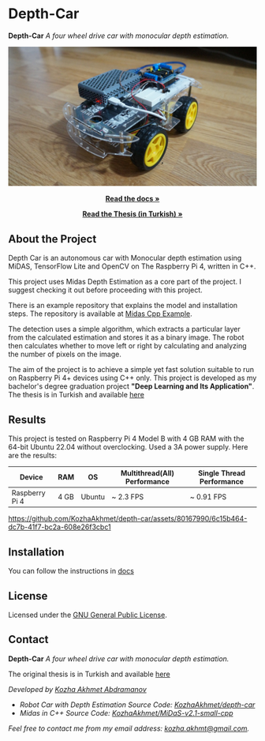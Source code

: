# Depth-Car
**Depth-Car** _A four wheel drive car with _monocular depth estimation.__

![](media/MainPhoto.jpg)

<p align="center"><a href="https://github.com/KozhaAkhmet/depth-car/wiki">
<strong> Read the docs » </strong></a></p>
<p align="center"><a href="https://drive.google.com/file/d/1z04SJp82yfzTh-r0C52tlgdDI_OQD_8m/view?usp=sharing">
<strong> Read the Thesis (in Turkish) » </strong></a></p>

## About the Project

Depth Car is an autonomous car with Monocular depth estimation using MiDAS, TensorFlow Lite and OpenCV on The Raspberry Pi 4, written in C++.

This project uses Midas Depth Estimation as a core part of the project. I suggest checking it out before proceeding with this project.
 
There is an example repository that explains the model and installation steps. The repository is available at [Midas Cpp Example](https://github.com/KozhaAkhmet/MiDaS-v2.1-small-cpp).

The detection uses a simple algorithm, which extracts a particular layer from the calculated estimation and stores it as a binary image. The robot then calculates whether to move left or right by calculating and analyzing the number of pixels on the image.

The aim of the project is to achieve a simple yet fast solution suitable to run on Raspberry Pi 4+ devices using C++ only. This project is developed as my bachelor's degree graduation project **"Deep Learning and Its Application"**. The thesis is in Turkish and available [here](https://drive.google.com/file/d/1z04SJp82yfzTh-r0C52tlgdDI_OQD_8m/view?usp=sharing) 

## Results

This project is tested on Raspberry Pi 4 Model B with 4 GB RAM with the 64-bit Ubuntu 22.04 without overclocking. Used a 3A power supply. Here are the results:

| Device         | RAM  | OS     | Multithread(All) Performance | Single Thread Performance |
| -------------- | ---- | ------ | ---------------------------- | ------------------------- |
| Raspberry Pi 4 | 4 GB | Ubuntu | ~ 2.3 FPS                   | ~ 0.91 FPS                |

https://github.com/KozhaAkhmet/depth-car/assets/80167990/6c15b464-dc7b-41f7-bc2a-608e26f3cbc1


## Installation

You can follow the instructions in [docs](https://github.com/KozhaAkhmet/depth-car/wiki/Software-Installation)

## License
Licensed under the [GNU General Public License](https://github.com/KozhaAkhmet/depth-car/blob/main/LICENSE).

## Contact

**Depth-Car** _A four wheel drive car with _monocular depth estimation.__

The original thesis is in Turkish and available [here](https://drive.google.com/file/d/1z04SJp82yfzTh-r0C52tlgdDI_OQD_8m/view?usp=sharing) 

<i>Developed by <a href="https://github.com/KozhaAkhmet">Kozha Akhmet Abdramanov</a>

* Robot Car with Depth Estimation Source Code: 
[KozhaAkhmet/depth-car](https://github.com/KozhaAkhmet/depth-car)
* Midas in C++ Source Code: 
[KozhaAkhmet/MiDaS-v2.1-small-cpp](https://github.com/KozhaAkhmet/MiDaS-v2.1-small-cpp)

Feel free to contact me from my email address: [kozha.akhmt@gmail.com](mailto:kozha.akhmt@gmail.com).

